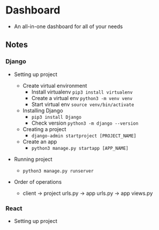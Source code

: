 # Dashboard
* An all-in-one dashboard for all of your needs

## Notes

### Django
* Setting up project 
  * Create virtual environment
    * Install virtualenv `pip3 install virtualenv`
    * Create a virtual env `python3 -m venv venv`
    * Start virtual env `source venv/bin/activate`
  * Installing Django
    * `pip3 install Django`
    * Check version `python3 -m django --version`
  * Creating a project
    * `django-admin startproject [PROJECT_NAME]`
  * Create an app
    * `python3 manage.py startapp [APP_NAME]`

* Running project
  * `python3 manage.py runserver`

* Order of operations
  * client -> project urls.py -> app urls.py -> app views.py

### React
* Setting up project 
